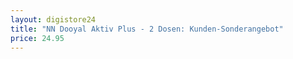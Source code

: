 ```yaml
---
layout: digistore24
title: "NN Dooyal Aktiv Plus - 2 Dosen: Kunden-Sonderangebot"
price: 24.95
---
```

